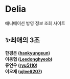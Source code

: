 # Delia
애니메이션 방영 정보 조회 사이트

## ✨최애의 3조
**한경은 ([hankyungeun](https://github.com/hankyungeun))** <br>
**이동협 ([Leedonghyeob](https://github.com/Leedonghyeob))** <br>
**류연우 ([ryu5110](https://github.com/ryu5110))** <br>
**이오재 ([ojlee6207](https://github.com/ojlee6207))** <br>
